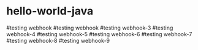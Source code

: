 # hello-world-java
#testing webhook
#testing webhook
#testing webhook-3
#testing webhook-4
#testing webhook-5
#testing webhook-6
#testing webhook-7
#testing webhook-8
#testing webhook-9

